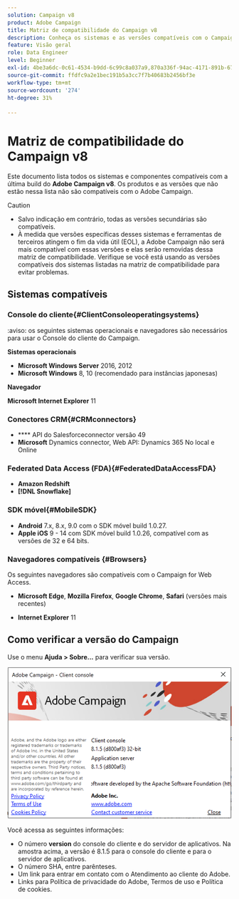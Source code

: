 ```yaml
---
solution: Campaign v8
product: Adobe Campaign
title: Matriz de compatibilidade do Campaign v8
description: Conheça os sistemas e as versões compatíveis com o Campaign v8
feature: Visão geral
role: Data Engineer
level: Beginner
exl-id: 4be3a6dc-0c61-4534-b9dd-6c99c8a037a9,870a336f-94ac-4171-891b-67614feef6ef,bebdd930-c7f6-4629-a489-3c704b33f058,d493e613-eb61-43b1-9c6d-1bd881af0734
source-git-commit: ffdfc9a2e1bec191b5a3cc7f7b40683b2456bf3e
workflow-type: tm+mt
source-wordcount: '274'
ht-degree: 31%

---
```


# Matriz de compatibilidade do Campaign v8

Este documento lista todos os sistemas e componentes compatíveis com a última build do **Adobe Campaign v8**. Os produtos e as versões que não estão nessa lista não são compatíveis com o Adobe Campaign.

>[!CAUTION]
>
>* Salvo indicação em contrário, todas as versões secundárias são compatíveis.
>* À medida que versões específicas desses sistemas e ferramentas de terceiros atingem o fim da vida útil (EOL), a Adobe Campaign não será mais compatível com essas versões e elas serão removidas dessa matriz de compatibilidade. Verifique se você está usando as versões compatíveis dos sistemas listadas na matriz de compatibilidade para evitar problemas.


## Sistemas compatíveis

### Console do cliente{#ClientConsoleoperatingsystems}

:aviso: os seguintes sistemas operacionais e navegadores são necessários para usar o Console do cliente do Campaign.

**Sistemas operacionais**

* **Microsoft Windows Server** 2016, 2012
* **Microsoft Windows** 8, 10 (recomendado para instâncias japonesas)

**Navegador**

**Microsoft Internet Explorer** 11

### Conectores CRM{#CRMconnectors}

* **** API do Salesforceconnector versão 49
* **Microsoft** Dynamics connector, Web API: Dynamics 365 No local e Online

### Federated Data Access (FDA){#FederatedDataAccessFDA}

* **Amazon Redshift**
* **[!DNL Snowflake]**

### SDK móvel{#MobileSDK}

* **Android** 7.x, 8.x, 9.0 com o SDK móvel build 1.0.27.
* **Apple iOS** 9 - 14 com SDK móvel build 1.0.26, compatível com as versões de 32 e 64 bits.

### Navegadores compatíveis {#Browsers}

Os seguintes navegadores são compatíveis com o Campaign for Web Access.

* **Microsoft Edge**,  **Mozilla Firefox**,  **Google Chrome**,  **Safari**  (versões mais recentes)

* **Internet Explorer** 11

## Como verificar a versão do Campaign

Use o menu **Ajuda > Sobre...** para verificar sua versão.

![](assets/ac-version.png)

Você acessa as seguintes informações:

* O número **version** do console do cliente e do servidor de aplicativos. Na amostra acima, a versão é 8.1.5 para o console do cliente e para o servidor de aplicativos.
* O número SHA, entre parênteses.
* Um link para entrar em contato com o Atendimento ao cliente do Adobe.
* Links para Política de privacidade do Adobe, Termos de uso e Política de cookies.
